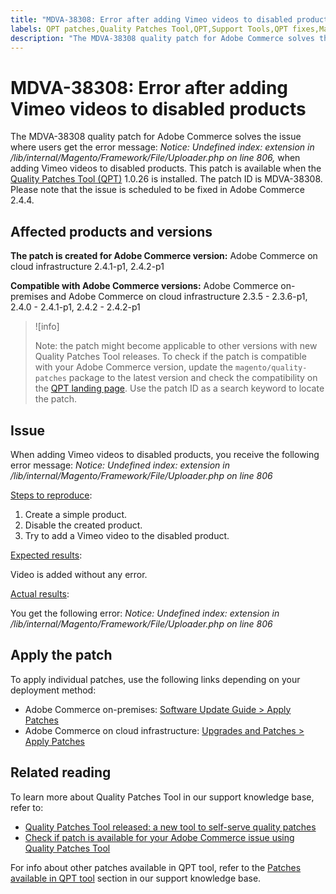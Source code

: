 ```yaml
---
title: "MDVA-38308: Error after adding Vimeo videos to disabled products"
labels: QPT patches,Quality Patches Tool,QPT,Support Tools,QPT fixes,Magento Commerce,Magento Commerce Cloud,disabled products,Vimeo,videos,error message,QPT 1.0.26,2.3.5,2.3.5-p1,2.3.5-p2,2.3.6,2.3.6-p1,2.4.0,2.4.0-p1,2.4.1,2.4.1-p1,2.4.2,2.4.2-p1,Adobe Commerce,cloud infrastructure,on-premises,quality patches for Adobe Commerce
description: "The MDVA-38308 quality patch for Adobe Commerce solves the issue where users get the error message: *Notice: Undefined index: extension in /lib/internal/Magento/Framework/File/Uploader.php on line 806,* when adding Vimeo videos to disabled products. This patch is available when the [Quality Patches Tool (QPT)](https://support.magento.com/hc/en-us/articles/360047139492) 1.0.26 is installed. The patch ID is MDVA-38308. Please note that the issue is scheduled to be fixed in Adobe Commerce 2.4.4."
---
```


# MDVA-38308: Error after adding Vimeo videos to disabled products

The MDVA-38308 quality patch for Adobe Commerce solves the issue where users get the error message: *Notice: Undefined index: extension in /lib/internal/Magento/Framework/File/Uploader.php on line 806,* when adding Vimeo videos to disabled products. This patch is available when the [Quality Patches Tool (QPT)](https://support.magento.com/hc/en-us/articles/360047139492) 1.0.26 is installed. The patch ID is MDVA-38308. Please note that the issue is scheduled to be fixed in Adobe Commerce 2.4.4.

## Affected products and versions

**The patch is created for Adobe Commerce version:**
Adobe Commerce on cloud infrastructure 2.4.1-p1, 2.4.2-p1

**Compatible with Adobe Commerce versions:**
Adobe Commerce on-premises and Adobe Commerce on cloud infrastructure 2.3.5 - 2.3.6-p1, 2.4.0 - 2.4.1-p1, 2.4.2 - 2.4.2-p1

>![info]
>
 >Note: the patch might become applicable to other versions with new Quality Patches Tool releases. To check if the patch is compatible with your Adobe Commerce version, update the `magento/quality-patches` package to the latest version and check the compatibility on the [QPT landing page](https://devdocs.magento.com/quality-patches/tool.html#patch-grid). Use the patch ID as a search keyword to locate the patch.

## Issue

When adding Vimeo videos to disabled products, you receive the following error message:  *Notice: Undefined index: extension in /lib/internal/Magento/Framework/File/Uploader.php on line 806*

<u>Steps to reproduce</u>:

1. Create a simple product.
1. Disable the created product.
1. Try to add a Vimeo video to the disabled product.

<u>Expected results</u>:

Video is added without any error.

<u>Actual results</u>:

You get the following error:
*Notice: Undefined index: extension in /lib/internal/Magento/Framework/File/Uploader.php on line 806*

## Apply the patch

To apply individual patches, use the following links depending on your deployment method:

* Adobe Commerce on-premises: [Software Update Guide > Apply Patches](https://devdocs.magento.com/guides/v2.4/comp-mgr/patching/mqp.html)
* Adobe Commerce on cloud infrastructure: [Upgrades and Patches > Apply Patches](https://devdocs.magento.com/cloud/project/project-patch.html)

## Related reading

To learn more about Quality Patches Tool in our support knowledge base, refer to:

* [Quality Patches Tool released: a new tool to self-serve quality patches](https://support.magento.com/hc/en-us/articles/360047139492)
* [Check if patch is available for your Adobe Commerce issue using Quality Patches Tool](https://support.magento.com/hc/en-us/articles/360047125252)

For info about other patches available in QPT tool, refer to the [Patches available in QPT tool](https://support.magento.com/hc/en-us/sections/360010506631-Patches-available-in-QPT-tool-) section in our support knowledge base.